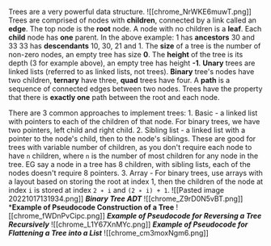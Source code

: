 Trees are a very powerful data structure. 
![[chrome_NrWKE6muwT.png]]
Trees are comprised of nodes with **children**, connected by a link called an **edge**.
The top node is the **root** node. 
A node with no children is a **leaf**.
Each **child** node has **one** parent.
In the above example: 
	1 has **ancestors** 30 and 33 
	33 has **descendants** 10, 30, 21 and 1.
The **size** of a tree is the number of non-zero nodes, an empty tree has size **0**. 
The **height** of the tree is its depth (3 for example above), an empty tree has height **-1**.
**Unary** trees are linked lists (referred to as linked lists, not trees). 
**Binary** tree's nodes have two children, **ternary** have three, **quad** trees have four.
A **path** is a sequence of connected edges between two nodes.
Trees have the property that there is **exactly one** path between the root and each node.

There are 3 common approaches to implement trees:
	1. Basic - a linked list with pointers to each of the children of that node. For binary trees, we have two pointers, left child and right child.
	2. Sibling list - a linked list with a pointer to the node's child, then to the node's siblings. These are good for trees with variable number of children, as you don't require each node to have `n` children, where `n` is the number of most children for any node in the tree. EG say a node in a tree has 8 children, with sibling lists, each of the nodes doesn't require 8 pointers.
	3. Array - For binary trees, use arrays with a layout based on storing the root at index 1, then the children of the node at index `i` is stored at index `2 ∗ i` and `(2 ∗ i) + 1`.
![[Pasted image 20221017131934.png]]
***Binary Tree ADT***
![[chrome_Z9rD0N5vBT.png]]
***Example of Pseudocode Construction of a Tree**
![[chrome_fWDnPvCipc.png]]
***Example of Pseudocode for Reversing a Tree Recursively***
![[chrome_L1Y67XnMYc.png]]
***Example of Pseudocode for Flattening a Tree into a List***
![[chrome_cm3moxNgm6.png]]
